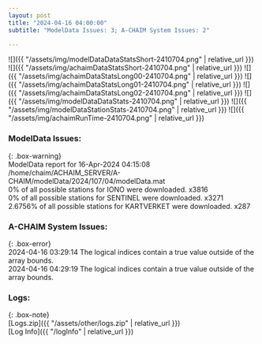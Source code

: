 ```yaml
---
layout: post
title: "2024-04-16 04:00:00"
subtitle: "ModelData Issues: 3; A-CHAIM System Issues: 2"

---
```


![]({{ "/assets/img/modelDataDataStatsShort-2410704.png" | relative_url }})
![]({{ "/assets/img/achaimDataStatsShort-2410704.png" | relative_url }})
![]({{ "/assets/img/achaimDataStatsLong00-2410704.png" | relative_url }})
![]({{ "/assets/img/achaimDataStatsLong01-2410704.png" | relative_url }})
![]({{ "/assets/img/achaimDataStatsLong02-2410704.png" | relative_url }})
![]({{ "/assets/img/modelDataDataStats-2410704.png" | relative_url }})
![]({{ "/assets/img/modelDataStationStats-2410704.png" | relative_url }})
![]({{ "/assets/img/achaimRunTime-2410704.png" | relative_url }})


### ModelData Issues:  
  
{: .box-warning}  
 ModelData report for 16-Apr-2024 04:15:08   
 /home/chaim/ACHAIM_SERVER/A-CHAIM/modelData/2024/107/04/modelData.mat   
 0% of all possible stations for IONO were downloaded. x3816   
 0% of all possible stations for SENTINEL were downloaded. x3271   
 2.6756% of all possible stations for KARTVERKET were downloaded. x287   
  
### A-CHAIM System Issues:  
  
{: .box-error}  
2024-04-16 03:29:14 The logical indices contain a true value outside of the array bounds.  
2024-04-16 04:29:19 The logical indices contain a true value outside of the array bounds.  

### Logs:  
  
{: .box-note}  
[Logs.zip]({{ "/assets/other/logs.zip" | relative_url }})  
[Log Info]({{ "/logInfo" | relative_url }})  
